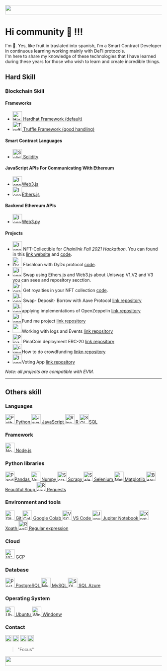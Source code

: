 
<img  src="https://bit.ly/3ekNzv1" width="1145" height="30" >

# Hi community 👋 !!!

I'm 🍍. Yes, like fruit in traslated into spanish, I'm a Smart Contract Developer in continuous learning working mainly with DeFi protocols.
<br>
I'm here to share my knowledge of these technologies that I have learned during these years for those who wish to learn and create incredible things.


## Hard Skill

### ₿lockchain Skill 
#### Frameworks
* <a href="https://hardhat.org"><img height="30" src="https://bit.ly/3wUmjwi" alt="Hardhat icono"> Hardhat Framework (default) </a>
* <a href="https://bit.ly/3tHdvXY"><img height="30" src="https://bit.ly/2RKAROi" alt="Truffle Suite icono"> Truffle Framework (good handling)</a> 
 
#### Smart Contract Languages
* <a href="https://bit.ly/3dC9m1S"><img height="30" src="https://bit.ly/3xdusLY" alt="Solidity icono"> Solidity </a> 

#### JavaScript APIs For Communicating With Ethereum
* <img height="30" src="https://bit.ly/3IGF0I6" alt="logo web3js">[Web3.js](https://web3js.readthedocs.io/en/v1.3.4/)
* <img height="30" src="https://bit.ly/3IBrPIg" alt="logo ethersjs">[Ethers.js](https://docs.ethers.io/)

#### Backend Ethereum APIs
* <img height="30" src="https://bit.ly/3DbIfpM" alt="logo python">[Web3.py](https://web3py.readthedocs.io/en/stable/)

#### Projects
* <img height="30" src="https://bit.ly/35cqB8D" alt="logo avatar"> NFT-Collectible for *Chainlink Fall 2021 Hackathon*. You can found in this [link website](https://bafybeihlpe7kpnaifm7tn4jdrm6z2kzc44kl6kvm5axhwnyz5tormchdpq.ipfs.infura-ipfs.io/#/) and  [code](https://github.com/pinajmr/NFT-Collectible-Humans).
* <img height="30" src="https://bit.ly/36DXWKi" alt="Dydx"> Flashloan with DyDx protocol [code](https://github.com/pinajmr/flashloan_DyDx.git).
* <img height="30" src="https://bit.ly/3uo1gkM" alt="logo Uniswap"> Swap using Ethers.js and Web3.js about Uniswap V1,V2 and V3 you can seee and repository secction.
* <img height="30" src="https://bit.ly/36CRiEf" alt="royalties"> Get royalties in your NFT collection [code](https://github.com/pinajmr/NFT-withRoyalties).
*  <img height="30" src="https://bit.ly/3us8nJ6" alt="Logo Aave"> Swap- Deposit- Borrow with Aave Protocol [link repository](https://github.com/pinajmr/aave_borrow_brownie)
*  <img height="30" src="https://bit.ly/3NKWSUS" alt="Logo Open Zeppelin">applying implementations of OpenZeppelin [link repository](https://github.com/pinajmr/OpenZeppelin-Implementations)
*  <img height="30" src="https://bit.ly/3PPpdeE" alt="logo">Fund me project [link repository](https://github.com/pinajmr/FundMe)
*  <img height="30" src="https://bit.ly/3wFJFYd" alt="">Working with logs and Events [link repository](https://github.com/pinajmr/events-logs-hardhat)
* <img height="30" src="https://bit.ly/3NolyTJ" alt="Pina coin"> PinaCoin deployment ERC-20 [link repository](https://github.com/pinajmr/PinaCoin)
*  <img height="30" src="https://bit.ly/3JLxsF5" alt="crowdfundig">How to do crowdfunding [linkn repository](https://github.com/pinajmr/crowdfunding)
*  <img height="30" src="https://bit.ly/35e7dYV" alt="logo voto">Voting App [link repository](https://github.com/pinajmr/voting)

<i>Note: all projects are compatible with EVM.</i>

-----------
## Others skill

### Languages
<a href="https://www.python.org/"><img height="30" src="https://bit.ly/2QLpqp8" alt="Python icono"> Python </a>
<a href="https://www.javascript.com/"><img height="30" src="https://bit.ly/3vHCkE3" alt="JavaScript icono"> JavaScript </a>
<a href="https://www.r-project.org/"><img height="30" src="https://bit.ly/32z75yr" alt="R icono"> R </a>
<a href="https://bit.ly/2QmzlBJ"><img height="30" src="https://bit.ly/3sGvA7p" alt="SQL icono">SQL</a>

### Framework 
<a href="https://nodejs.org/"><img height="30" src="https://bit.ly/3vzfjD7" alt="Nodojs icono" > Node.js </a>
<br>
### Python libraries
<a href="https://pandas.pydata.org/"><img height="30" src="https://bit.ly/3nlSBeV" alt="Pandas icono" >Pandas </a>
<a href="https://numpy.org/install/"><img height="30" src="https://bit.ly/3qCqYRg" alt="Numpy icono"> Numpy </a>
<a href="https://scrapy.org/"><img height="30" src="https://bit.ly/3eqIWiO" alt="Scrapy icono"> Scrapy </a>
<a href="https://www.selenium.dev/"><img height="30" src="https://bit.ly/3avMi32" alt="Selenium icono"> Selenium </a>
<a href="https://matplotlib.org/"><img height="30" src="https://bit.ly/3dFQn6D" alt="Matplotlib icono"> Matplotlib </a>
<a href="https://bit.ly/3enyx7B"><img height="30" src="https://bit.ly/3sGiozl" alt="Beautiful Soup icono"> Beautiful Soup </a>
<a href="https://bit.ly/3tJDxKd"><img height="30" src="https://bit.ly/3sHZdVV" alt="Requests icono"> Requests </a>

### Environment and tools

<a href="https://github.com"><img height="30" src="https://bit.ly/32y9Pf9" alt="GitHub icono"> Git </a>
<a href="https://colab.research.google.com/"><img height="30" src="https://bit.ly/3gBdUaC" alt="Colab icono"> Google Colab </a>
<a href="https://bit.ly/3ve2MF1"><img height="30" src="https://bit.ly/3tDWZbe" alt="VSCode icono"> VS Code </a>
<a href="https://jupyter.org/"><img height="30" src="https://bit.ly/32CBkVc" alt="Jupyter Notebook icono"> Jupiter Notebook </a>
<a href="https://bit.ly/3epuVlu"><img height="30" src="https://bit.ly/3xgGMuM" alt="Xpath icono"> Xpath </a>
<a href="https://bit.ly/3equ0S5"><img height="30" src="https://bit.ly/3hfN4BA" alt="RegEx icono"> Regular expression </a>


### Cloud
<a href="https://cloud.google.com/"><img height="30" src="https://cloud.google.com/images/social-icon-google-cloud-1200-630.png" alt="GCP icono"> GCP </a>

### Database
<a href="https://www.postgresql.org/"><img height="30" src="https://bit.ly/3tJE9Q1" alt="PostgreSQL icono"> PostgreSQL </a>
<a href="https://www.mysql.com/"><img height="30" src="https://bit.ly/3sBK8Fn" alt="MySQL icono"> MySQL </a>
<a href="https://bit.ly/2PgfmnQ"><img height="30" src="https://bit.ly/3tGRZmj" alt="SQL Azure icono"> SQL Azure </a>

### Operating System

<a href="https://ubuntu.com/"><img height="30" src="https://bit.ly/3xxX0jm" alt="Ubuntu icono"> Ubuntu </a>
<a href="https://bit.ly/3ngq9ek"><img height="30" src="https://bit.ly/2QNS0WN" alt="Windonw icono"> Windonw </a>


### Contact

<a href="https://www.linkedin.com/in/pinajmr/"><img height="20" src="https://bit.ly/3IGMo6a" alt="Linkedin icono"></a> 
<a href="https://twitter.com/pinajmr"><img height="20" src="https://bit.ly/2QmAR6T" alt="Twitter icono"></a> 
<a href="https://t.me/pinajmr"><img height="20" src="https://bit.ly/3sBJKGV" alt="Telegram icono"></a> 
<a href="https://mail.google.com/mail/u/0/?view=cm&fs=1&tf=1&source=mailto&to=pinajoma0@gmail.com"><img height="20" src="https://bit.ly/3guyIAU" alt="Correo icono"></a> 
>"Focus"


<img  src="https://bit.ly/3ekNzv1" width="1145" height="30" >
